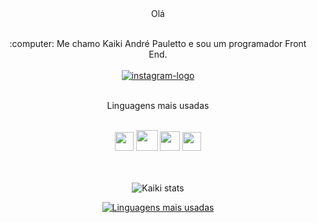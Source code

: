 <div align="center" 
  <p>Olá</p>
  <br> 
  :computer: Me chamo Kaiki André Pauletto e sou um programador Front End.
  <br>
  <br>
  <a href="https://instagram.com/pauletto.kaiki?igshid=YmMyMTA2M2Y="><img src="https://img.shields.io/badge/Instagram-E4405F?style=for-the-   badge&logo=instagram&logoColor=white" alt="instagram-logo"> </a>
  <br>
  <br>
  <p >Linguagens mais usadas</p>
  <br>
  <img src="https://cdn-icons-png.flaticon.com/512/174/174854.png" width="30" height="30" />
  <img src="https://logospng.org/download/css-3/logo-css-3-2048.png" width="35" height="33" />
  <img src="https://logodownload.org/wp-content/uploads/2022/04/javascript-logo-1.png" width="32" height="31" />
  <img src="https://upload.wikimedia.org/wikipedia/commons/thumb/0/0a/Python.svg/1200px-Python.svg.png" width="30" height="30" />
  <br>
  <br>
  <br>

  ![Kaiki stats](https://github-readme-stats.vercel.app/api?username=KaikiPauletto&show_icons=true&theme=transparent)

  [![Linguagens mais usadas](https://github-readme-stats.vercel.app/api/top-langs/?username=KaikiPauletto&hide_progress=true)](https://github.com/anuraghazra/github-readme-stats)
</div>
